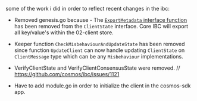 some of the work i did in order to reflect recent changes in the ibc:

- Removed genesis.go because - The [`ExportMetadata` interface function](https://github.com/cosmos/ibc-go/blob/v8.0.0/modules/core/exported/client.go#L59) has been removed from the `ClientState` interface. Core IBC will export all key/value's within the 02-client store.  

- Keeper function `CheckMisbehaviourAndUpdateState` has been removed since function `UpdateClient` can now handle updating `ClientState` on `ClientMessage` type which can be any `Misbehaviour` implementations.  

- VerifyClientState and VerifyClientConsensusState were removed.
// https://github.com/cosmos/ibc/issues/1121

- Have to add module.go in order to initialize the client in the cosmos-sdk app.